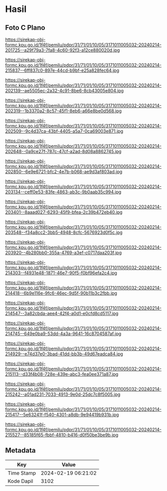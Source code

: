 # Hasil

## Foto C Plano

https://sirekap-obj-formc.kpu.go.id/1f4f/pemilu/pdpr/31/71/01/10/05/3171011005032-20240214-201725--a29f79a3-7fa8-4c60-92f3-a12ce880020d.jpg

https://sirekap-obj-formc.kpu.go.id/1f4f/pemilu/pdpr/31/71/01/10/05/3171011005032-20240214-215837--6ff837c0-897e-44cd-b9bf-e25a828fec64.jpg

https://sirekap-obj-formc.kpu.go.id/1f4f/pemilu/pdpr/31/71/01/10/05/3171011005032-20240214-202139--ae5505ec-2a32-4c91-8be6-8cb43005e804.jpg

https://sirekap-obj-formc.kpu.go.id/1f4f/pemilu/pdpr/31/71/01/10/05/3171011005032-20240214-202319--1b3370a2-8c57-45f1-8eb6-a66e8be0d568.jpg

https://sirekap-obj-formc.kpu.go.id/1f4f/pemilu/pdpr/31/71/01/10/05/3171011005032-20240214-202509--9c4d37ca-43bf-4405-a5a7-0ca69003e871.jpg

https://sirekap-obj-formc.kpu.go.id/1f4f/pemilu/pdpr/31/71/01/10/05/3171011005032-20240214-202648--0a9ce27f-787c-47cf-a2ad-8d08a8862745.jpg

https://sirekap-obj-formc.kpu.go.id/1f4f/pemilu/pdpr/31/71/01/10/05/3171011005032-20240214-202850--6e9e6721-bfc2-4e7b-b068-ae9d3af803ad.jpg

https://sirekap-obj-formc.kpu.go.id/1f4f/pemilu/pdpr/31/71/01/10/05/3171011005032-20240214-203134--ceff0e53-83fe-4863-ab3c-9b0aab35c994.jpg

https://sirekap-obj-formc.kpu.go.id/1f4f/pemilu/pdpr/31/71/01/10/05/3171011005032-20240214-203401--8aaad027-6293-45f9-bfea-2c39b472eb40.jpg

https://sirekap-obj-formc.kpu.go.id/1f4f/pemilu/pdpr/31/71/01/10/05/3171011005032-20240214-203548--f34a8cc2-3bb5-4948-8cfc-5676923d0f5c.jpg

https://sirekap-obj-formc.kpu.go.id/1f4f/pemilu/pdpr/31/71/01/10/05/3171011005032-20240214-203920--4b280bb0-355a-4769-a3ef-c0717daa203f.jpg

https://sirekap-obj-formc.kpu.go.id/1f4f/pemilu/pdpr/31/71/01/10/05/3171011005032-20240214-214303--f4931e48-1871-46e7-90f5-f0bf96efa2c4.jpg

https://sirekap-obj-formc.kpu.go.id/1f4f/pemilu/pdpr/31/71/01/10/05/3171011005032-20240214-214418--6b9e116e-9fc6-46ec-9d5f-90b11b3c2fbb.jpg

https://sirekap-obj-formc.kpu.go.id/1f4f/pemilu/pdpr/31/71/01/10/05/3171011005032-20240214-214547--3a82cbda-aee4-42f4-a0d1-e0cfd8cd5117.jpg

https://sirekap-obj-formc.kpu.go.id/1f4f/pemilu/pdpr/31/71/01/10/05/3171011005032-20240214-214745--649e0ba9-53dd-4a3a-9641-16c8704587af.jpg

https://sirekap-obj-formc.kpu.go.id/1f4f/pemilu/pdpr/31/71/01/10/05/3171011005032-20240214-214929--e74d37e0-3bad-41dd-bb3b-49d67eadca84.jpg

https://sirekap-obj-formc.kpu.go.id/1f4f/pemilu/pdpr/31/71/01/10/05/3171011005032-20240214-215113--d33f4b08-728e-439e-abc3-fea0ee371a87.jpg

https://sirekap-obj-formc.kpu.go.id/1f4f/pemilu/pdpr/31/71/01/10/05/3171011005032-20240214-215242--a01ad231-7033-4913-9e0d-25dc7c8f5005.jpg

https://sirekap-obj-formc.kpu.go.id/1f4f/pemilu/pdpr/31/71/01/10/05/3171011005032-20240214-215417--5e63241f-f540-4301-a8db-9e94419b931b.jpg

https://sirekap-obj-formc.kpu.go.id/1f4f/pemilu/pdpr/31/71/01/10/05/3171011005032-20240214-215527--85185f65-fbbf-4810-b416-d0f50be3be9b.jpg


## Metadata

| Key        | Value               |
| ---------- | ------------------- |
| Time Stamp | 2024-02-19 06:21:02 |
| Kode Dapil | 3102                |



